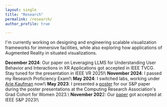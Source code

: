 ```yaml
---
layout: single
title: "Research"
permalink: /research/
author_profile: true

---
```

I'm currently working on designing and engineering scalable visualization frameworks for immersive facilities, while also exploring how applications of Augmented Reality in situated visualizations.

**December 2024**: Our paper on Leveraging LLMS for Understanding User Behavior and Interactions in XR Applications got accepted in IEEE TVCG. Stay tuned for the presentation in IEEE VR 2025!\\
**November 2024**: I passed my Research Proficiency Exam!\\
**May 2024**: I switched labs, working under [Arie Kaufman](https://www.cs.stonybrook.edu/people/faculty/ariekaufman) now!\\
**May 2023**: I presented a [poster](/files/PosterCRA.pdf) for our S&P paper during the poster presentations at the Computing Research Association's Grad Cohort for Women 2023.\\
**November 202**2: Our [paper](https://arxiv.org/pdf/2212.07979.pdf) got accepted at IEEE S&P 2023!\\
